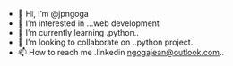 - 👋 Hi, I’m @jpngoga
- 👀 I’m interested in ...web development
- 🌱 I’m currently learning .python..
- 💞️ I’m looking to collaborate on ..python project.
- 📫 How to reach me .linkedin ngogajean@outlook.com..

<!---
jpngoga/jpngoga is a ✨ special ✨ repository because its `README.md` (this file) appears on your GitHub profile.
You can click the Preview link to take a look at your changes.
--->
